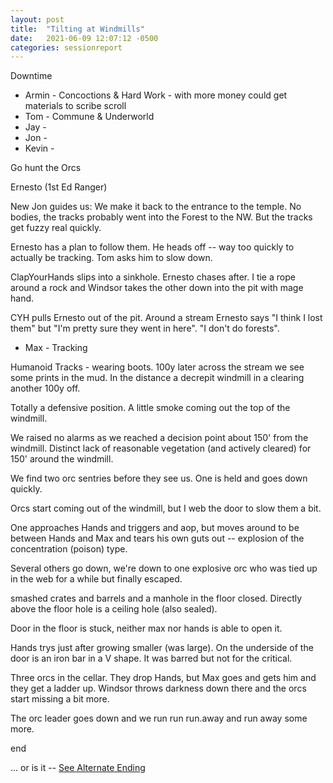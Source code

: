 ```yaml
---
layout: post
title:  "Tilting at Windmills"
date:   2021-06-09 12:07:12 -0500
categories: sessionreport
---
```

Downtime

* Armin - Concoctions & Hard Work - with more money could get materials to scribe scroll
* Tom - Commune & Underworld
* Jay -
* Jon - 
* Kevin - 

Go hunt the Orcs

Ernesto (1st Ed Ranger) 

New Jon guides us: We make it back to the entrance to the temple.  No bodies, the tracks probably went into the Forest to the NW.  But the tracks get fuzzy real quickly.

Ernesto has a plan to follow them.  He heads off -- way too quickly to actually be tracking.   Tom asks him to slow down.

ClapYourHands slips into a sinkhole.   Ernesto chases after.  I tie a rope around a rock and Windsor takes the other down into the pit with mage hand.

CYH pulls Ernesto out of the pit.  Around a stream Ernesto says "I think I lost them" but "I'm pretty sure they went in here".  "I don't do forests".

* Max - Tracking

Humanoid Tracks - wearing boots.  100y later across the stream we see some prints in the mud.   In the distance a decrepit windmill in a clearing another 100y off.

Totally a defensive position.  A little smoke coming out the top of the windmill.

We raised no alarms as we reached a decision point about 150' from the windmill.  Distinct lack of reasonable vegetation  (and actively cleared) for 150' around the windmill.

We find two orc sentries before they see us. One is held and goes down quickly.

Orcs start coming out of the windmill, but I web the door to slow them a bit.  

One approaches Hands and triggers and aop, but moves around to be between Hands and Max and tears his own guts out -- explosion of the concentration (poison) type.

Several others go down, we're down to one explosive orc who was tied up in the web for a while but finally escaped.

smashed crates and barrels and a manhole in the floor closed.  Directly above the floor hole is a ceiling hole (also sealed).

Door in the floor is stuck, neither max nor hands is able to open it.

Hands trys just after growing smaller (was large).   On the underside of the door is an iron bar in a V shape.  It was barred but not for the critical.

Three orcs in the cellar.   They drop Hands, but Max goes and gets him and they get a ladder up.  Windsor throws darkness down there and the orcs start missing a bit more.

The orc leader goes down and we run run run.away and run away some more.

end

... or is it -- [See Alternate Ending](The-Rest-Of-The-Story)

